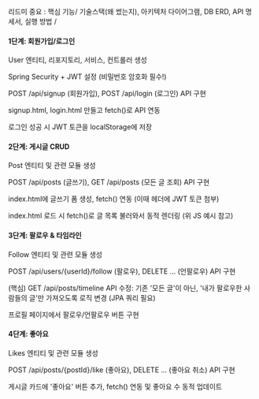 <p>리드미 중요 : 핵심 기능/ 기술스택(왜 썼는지), 아키텍처 다이어그램, DB ERD, API 명세서, 실행 방법 / </p>

<h4>1단계: 회원가입/로그인</h4>
  <p>User 엔티티, 리포지토리, 서비스, 컨트롤러 생성</p>
  <p>Spring Security + JWT 설정 (비밀번호 암호화 필수!)
  <p>POST /api/signup (회원가입), POST /api/login (로그인) API 구현
  <p>signup.html, login.html 만들고 fetch()로 API 연동
  <p>로그인 성공 시 JWT 토큰을 localStorage에 저장

<h4>2단계: 게시글 CRUD</h4>
  <p>Post 엔티티 및 관련 모듈 생성
  <p>POST /api/posts (글쓰기), GET /api/posts (모든 글 조회) API 구현
  <p>index.html에 글쓰기 폼 생성, fetch() 연동 (이때 헤더에 JWT 토큰 첨부)
  <p>index.html 로드 시 fetch()로 글 목록 불러와서 동적 렌더링 (위 JS 예시 참고)

<h4>3단계: 팔로우 & 타임라인</h4>
  <p>Follow 엔티티 및 관련 모듈 생성
  <p>POST /api/users/{userId}/follow (팔로우), DELETE ... (언팔로우) API 구현
  <p>(핵심) GET /api/posts/timeline API 수정: 기존 '모든 글'이 아닌, '내가 팔로우한 사람들의 글'만 가져오도록 로직 변경 (JPA 쿼리 필요)
  <p>프로필 페이지에서 팔로우/언팔로우 버튼 구현

<h4>4단계: 좋아요</h4>
  <p>Likes 엔티티 및 관련 모듈 생성
  <p>POST /api/posts/{postId}/like (좋아요), DELETE ... (좋아요 취소) API 구현
  <p>게시글 카드에 '좋아요' 버튼 추가, fetch() 연동 및 좋아요 수 동적 업데이트
